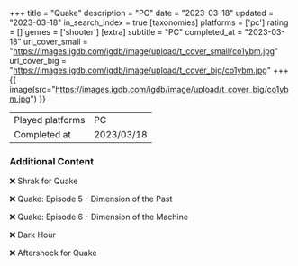 +++
title = "Quake"
description = "PC"
date = "2023-03-18"
updated = "2023-03-18"
in_search_index = true
[taxonomies]
platforms = ['pc']
rating = []
genres = ['shooter']
[extra]
subtitle = "PC"
completed_at = "2023-03-18"
url_cover_small = "https://images.igdb.com/igdb/image/upload/t_cover_small/co1ybm.jpg"
url_cover_big = "https://images.igdb.com/igdb/image/upload/t_cover_big/co1ybm.jpg"
+++
{{ image(src="https://images.igdb.com/igdb/image/upload/t_cover_big/co1ybm.jpg") }}

|              |            |
| ------------ | ---------- |
| Played platforms    | PC |
| Completed at | 2023/03/18 |



### Additional Content


❌ Shrak for Quake

❌ Quake: Episode 5 - Dimension of the Past

❌ Quake: Episode 6 - Dimension of the Machine

❌ Dark Hour

❌ Aftershock for Quake
